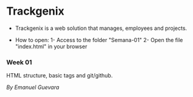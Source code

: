 # Trackgenix
- Trackgenix is a web solution that manages, employees and projects.

- How to open: 
1- Access to the folder "Semana-01"
2- Open the file "index.html" in your browser

### Week 01
HTML structure, basic tags and git/github.

_By Emanuel Guevara_